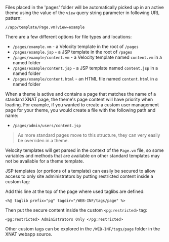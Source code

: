 Files placed in the 'pages' folder will be automatically picked up in an active theme 
using the value of the `view` query string parameter in following URL pattern:

`//app/template/Page.vm?view=example`

There are a few different options for file types and locations:

 - `/pages/example.vm` - a Velocity template in the root of `/pages`
 - `/pages/example.jsp` - a JSP template in the root of `/pages`
 - `/pages/example/content.vm` - a Velocity template named `content.vm` in a named folder
 - `/pages/example/content.jsp` - a JSP template named `content.jsp` in a named folder
 - `/pages/example/content.html` - an HTML file named `content.html` in a named folder

When a theme is active and contains a page that matches the name of a standard XNAT
page, the theme's page content will have priority when loading. For example, if
you wanted to create a custom user management page for your theme, you would create
a file with the following path and name:

 - `/pages/admin/users/content.jsp`
 
> As more standard pages move to this structure, they can very easily be overriden in a theme.

Velocity templates will get parsed in the context of the `Page.vm` file, so some variables
and methods that are available on other standard templates may not be available for a
theme template.

JSP templates (or portions of a template) can easily be secured to allow access to only
site administrators by putting restricted content inside a custom tag:

Add this line at the top of the page where used taglibs are defined:

```
<%@ taglib prefix="pg" tagdir="/WEB-INF/tags/page" %>
```

Then put the secure content inside the custom `<pg:restricted>` tag:

```
<pg:restricted> Administrators Only </pg:restricted>
```

Other custom tags can be explored in the `/WEB-INF/tags/page` folder in the XNAT webapp source.